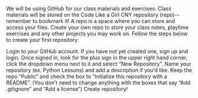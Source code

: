 We will be using GitHub for our class materials and exercises. Class materials will be stored on the Code Like a Girl CNY repository (repo)--remember to bookmark it! A repo is a space where you can store and access your files. Create your own repo to store your class notes, playtime exercises and any other projects you may work on. Follow the steps below to create your first repository:


Login to your GitHub account. If you have not yet created one, sign up and login.
Once signed in, look for the plus sign in the upper right hand corner, click the dropdown menu next to it and select “New Repository”.
Name your repository (ex. Python Lessons) and add a description if you’d like. Keep the repo “Public” and check the box to “Initialize this repository with a README”. (You don’t need to change anything with the boxes that say “Add .gitignore” and “Add a license”) 
Create repository!
